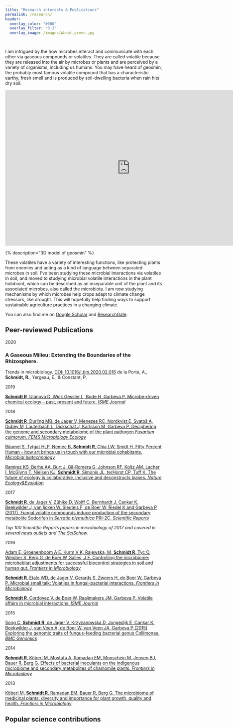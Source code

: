 ```yaml
---
title: "Research interests & Publications"
permalink: /research/
header:
  overlay_color: "#000"
  overlay_filter: "0.2"
  overlay_image: /images/wheat_green.jpg

---
```


I am intrigued by the how microbes interact and communicate with each other via gaseous compounds or volatiles. They are called volatile because they are released into the air by microbes or plants and are perceived by a variety of organisms, including us humans. You may have heard of geosmin, the probably most famous volatile compound that has a characteristic earthy, fresh smell and is produced by soil-dwelling bacteria when rain hits dry soil.

<iframe style="width: 800px; height: 500px;" frameborder="0" src="https://embed.molview.org/v1/?mode=balls&cid=29746"></iframe>

{% description="3D model of geosmin" %}

These volatiles have a variety of interesting functions, like protecting plants from enemies and acting as a kind of language between separated microbes in soil. I've been studying these microbial interactions via volatiles in soil, and moved to studying microbial volatile interactions in the plant holobiont, which can be described as an inseparable unit of the plant and its associated microbes, also called the microbiota. I am now studying mechanisms by which microbes help crops adapt to climate change stressors, like drought. This will hopefully help finding ways to support sustainable agriculture practices in a changing climate.


You can also find me on [Google Scholar](https://scholar.google.com/citations?user=oz-Lf6UAAAAJ&hl=en) and [ResearchGate](https://www.researchgate.net/profile/Ruth_Schmidt). 

## Peer-reviewed Publications

2020

### A Gaseous Milieu: Extending the Boundaries of the Rhizosphere. 
Trends in microbiology. [DOI: 10.1016/j.tim.2020.02.016](https://doi.org/10.1016/j.tim.2020.02.016)
de la Porte, A., **Schmidt, R.**, Yergeau, É., & Constant, P. 

2019

[**Schmidt R**, Ulanova D, Wick Gessler L, Bode H, Garbeva P. Microbe-driven chemical ecology – past, present and future. _ISME_ _Journal_](https://academic.oup.com/femsec/article-abstract/94/6/fiy078/4990469?redirectedFrom=fulltext)

2018

[**Schmidt R**, Durling MB, de Jager V, Menezes RC, Nordkvist E, Svatoš A, Dubey M, Lauterbach L, Dickschat J, Karlsson M, Garbeva P. Deciphering the genome and secondary metabolome of the plant pathogen _Fusarium culmorum_. _FEMS Microbiology Ecology_](https://academic.oup.com/femsec/article-abstract/94/6/fiy078/4990469?redirectedFrom=fulltext)

[Bäumel S, Tytgat HLP, Nemec B, **Schmidt R**, Chia LW, Smidt H. Fifty Percent Human - how art brings us in touch with our microbial cohabitants. _Microbial biotechnology_](https://onlinelibrary.wiley.com/doi/abs/10.1111/1751-7915.13285)

[Ramirez KS, Berhe AA, Burt J, Gil-Romera G, Johnson RF, Koltz AM, Lacher I, McGlynn T, Nielsen KJ, **Schmidt R**, Simonis JL, terHorst CP, Tuff K. The future of ecology is collaborative, inclusive and deconstructs biases. _Nature Ecology&Evolution_](https://www.nature.com/articles/s41559-017-0445-7)

2017

[**Schmidt R**, de Jager V, Zühlke D, Wolff C, Bernhardt J, Cankar K, Beekwilder J, van Ijcken W, Sleutels F, de Boer W, Riedel K and Garbeva P (2017). Fungal volatile compounds induce production of the secondary metabolite Sodorifen in _Serratia plymuthica_ PRI-2C. _Scientific Reports_](https://www.nature.com/articles/s41598-017-00893-3)

_Top 100 Scientific Reports papers in microbiology of 2017 and covered in several_ [_news outlets_](https://www.sciencedaily.com/releases/2017/04/170413190718.htm) _and_ [_The SciSchow_](https://www.youtube.com/watch?v=0PlhcI8O1NY)_._

2016

[Adam E, Groenenboom A E, Kurm V K, Rajewska, M, **Schmidt R**, Tyc O, Weidner S, Berg G, de Boer W, Salles, J F. Controlling the microbiome: microhabitat adjustments for successful biocontrol strategies in soil and human gut. _Frontiers in Microbiology_](https://www.frontiersin.org/articles/10.3389/fmicb.2016.01079/full)

[**Schmidt R**, Etalo WD, de Jager V, Gerards S, Zweers H, de Boer W, Garbeva P. Microbial small talk: Volatiles in fungal-bacterial interactions. _Frontiers in Microbiology_](https://dx.doi.org/10.3389/fmicb.2015.01495)

[**Schmidt R**, Cordovez V, de Boer W, Raaijmakers JM, Garbeva P. Volatile affairs in microbial interactions. _ISME Journal_](https://www.nature.com/articles/ismej201542)

2015

[Song C, **Schmidt R**, de Jager V, Krzyzanowska D, Jongedijk E, Cankar K, Beekwilder J, van Veen A, de Boer W, van Veen JA, Garbeva P (2015) Exploring the genomic traits of fungus-feeding bacterial genus Collimonas. _BMC Genomics_](https://bmcgenomics.biomedcentral.com/articles/10.1186/s12864-015-2289-3)

2014

[**Schmidt R**, Köberl M, Mostafa A, Ramadan EM, Monschein M, Jensen BJ, Bauer R, Berg G. Effects of bacterial inoculants on the indigenous microbiome and secondary metabolites of chamomile plants. _Frontiers in Microbiology_](https://www.frontiersin.org/articles/10.3389/fmicb.2014.00064/full)

2013

[Köberl M, **Schmidt R**, Ramadan EM, Bauer R, Berg G. The microbiome of medicinal plants: diversity and importance for plant growth, quality and health. _Frontiers in Microbiology_](https://www.frontiersin.org/articles/10.3389/fmicb.2013.00400/full)

## Popular science contributions 




